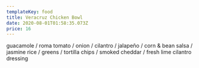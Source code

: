 ```yaml
---
templateKey: food
title: Veracruz Chicken Bowl
date: 2020-08-01T01:58:35.073Z
price: 16
---
```


guacamole / roma tomato / onion / cilantro / jalapeño / corn & bean salsa / jasmine rice / greens / tortilla chips / smoked cheddar / fresh lime cilantro dressing
